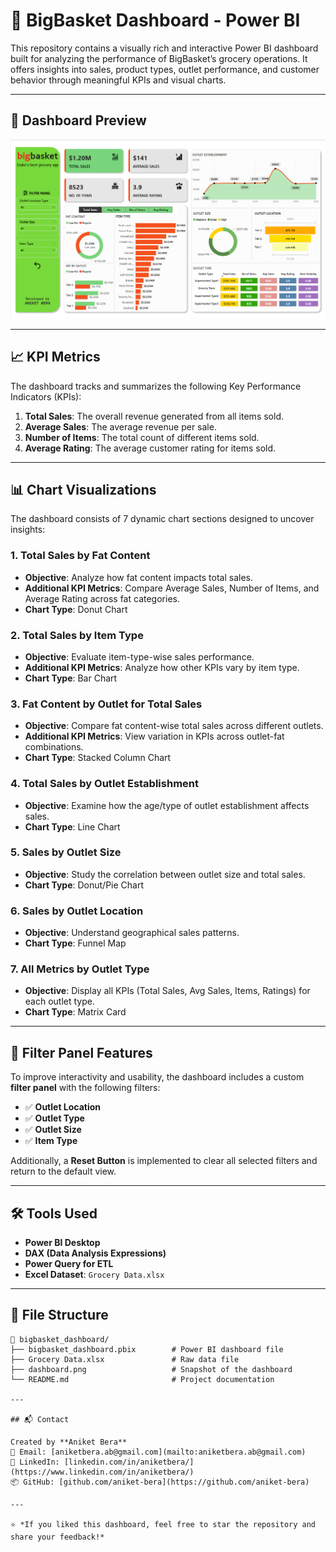 # 🛒 BigBasket Dashboard - Power BI

This repository contains a visually rich and interactive Power BI dashboard built for analyzing the performance of BigBasket’s grocery operations. It offers insights into sales, product types, outlet performance, and customer behavior through meaningful KPIs and visual charts.

---

## 📸 Dashboard Preview

![Dashboard Screenshot](dashboard.png)

---

## 📈 KPI Metrics

The dashboard tracks and summarizes the following Key Performance Indicators (KPIs):

1. **Total Sales**: The overall revenue generated from all items sold.
2. **Average Sales**: The average revenue per sale.
3. **Number of Items**: The total count of different items sold.
4. **Average Rating**: The average customer rating for items sold.

---

## 📊 Chart Visualizations

The dashboard consists of 7 dynamic chart sections designed to uncover insights:

### 1. **Total Sales by Fat Content**
- **Objective**: Analyze how fat content impacts total sales.
- **Additional KPI Metrics**: Compare Average Sales, Number of Items, and Average Rating across fat categories.
- **Chart Type**: Donut Chart

### 2. **Total Sales by Item Type**
- **Objective**: Evaluate item-type-wise sales performance.
- **Additional KPI Metrics**: Analyze how other KPIs vary by item type.
- **Chart Type**: Bar Chart

### 3. **Fat Content by Outlet for Total Sales**
- **Objective**: Compare fat content-wise total sales across different outlets.
- **Additional KPI Metrics**: View variation in KPIs across outlet-fat combinations.
- **Chart Type**: Stacked Column Chart

### 4. **Total Sales by Outlet Establishment**
- **Objective**: Examine how the age/type of outlet establishment affects sales.
- **Chart Type**: Line Chart

### 5. **Sales by Outlet Size**
- **Objective**: Study the correlation between outlet size and total sales.
- **Chart Type**: Donut/Pie Chart

### 6. **Sales by Outlet Location**
- **Objective**: Understand geographical sales patterns.
- **Chart Type**: Funnel Map

### 7. **All Metrics by Outlet Type**
- **Objective**: Display all KPIs (Total Sales, Avg Sales, Items, Ratings) for each outlet type.
- **Chart Type**: Matrix Card

---

## 🧭 Filter Panel Features

To improve interactivity and usability, the dashboard includes a custom **filter panel** with the following filters:

- ✅ **Outlet Location**
- ✅ **Outlet Type**
- ✅ **Outlet Size**
- ✅ **Item Type**

Additionally, a **Reset Button** is implemented to clear all selected filters and return to the default view.

---

## 🛠️ Tools Used

- **Power BI Desktop**
- **DAX (Data Analysis Expressions)**
- **Power Query for ETL**
- **Excel Dataset**: `Grocery Data.xlsx`

---

## 📁 File Structure

```plaintext
📁 bigbasket_dashboard/
├── bigbasket_dashboard.pbix        # Power BI dashboard file
├── Grocery Data.xlsx               # Raw data file
├── dashboard.png                   # Snapshot of the dashboard
└── README.md                       # Project documentation

---

## 📬 Contact

Created by **Aniket Bera**  
📧 Email: [aniketbera.ab@gmail.com](mailto:aniketbera.ab@gmail.com)  
🔗 LinkedIn: [linkedin.com/in/aniketbera/](https://www.linkedin.com/in/aniketbera/)  
📦 GitHub: [github.com/aniket-bera](https://github.com/aniket-bera)

---

⭐ *If you liked this dashboard, feel free to star the repository and share your feedback!*
